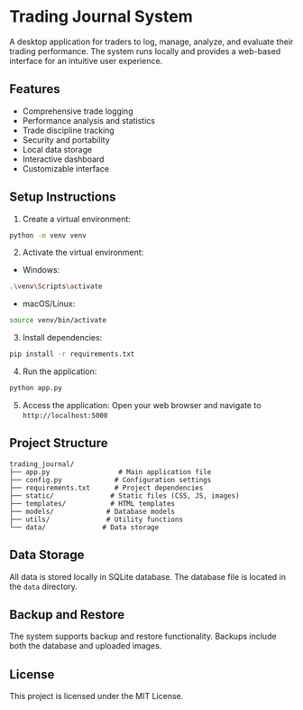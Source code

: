 # Trading Journal System

A desktop application for traders to log, manage, analyze, and evaluate their trading performance. The system runs locally and provides a web-based interface for an intuitive user experience.

## Features

- Comprehensive trade logging
- Performance analysis and statistics
- Trade discipline tracking
- Security and portability
- Local data storage
- Interactive dashboard
- Customizable interface

## Setup Instructions

1. Create a virtual environment:
```bash
python -m venv venv
```

2. Activate the virtual environment:
- Windows:
```bash
.\venv\Scripts\activate
```
- macOS/Linux:
```bash
source venv/bin/activate
```

3. Install dependencies:
```bash
pip install -r requirements.txt
```

4. Run the application:
```bash
python app.py
```

5. Access the application:
Open your web browser and navigate to `http://localhost:5000`

## Project Structure

```
trading_journal/
├── app.py                 # Main application file
├── config.py             # Configuration settings
├── requirements.txt      # Project dependencies
├── static/              # Static files (CSS, JS, images)
├── templates/           # HTML templates
├── models/             # Database models
├── utils/              # Utility functions
└── data/              # Data storage
```

## Data Storage

All data is stored locally in SQLite database. The database file is located in the `data` directory.

## Backup and Restore

The system supports backup and restore functionality. Backups include both the database and uploaded images.

## License

This project is licensed under the MIT License. 